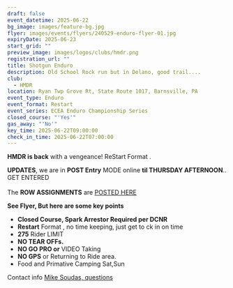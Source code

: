```yaml
---
draft: false
event_datetime: 2025-06-22
bg_image: images/feature-bg.jpg
flyer: images/events/flyers/240529-enduro-flyer-01.jpg
expiryDate: 2025-06-23
start_grid: ""
preview_image: images/logos/clubs/hmdr.png
registration_url: ""
title: Shotgun Enduro
description: Old School Rock run but in Delano, good trail....
club:
  - HMDR
location: Ryan Twp Grove Rt, State Route 1017, Barnsville, PA
event_type: Enduro
event_format: Restart
event_series: ECEA Enduro Championship Series
closed_course: "'Yes'"
gas_away: "'No'"
key_time: 2025-06-22T09:00:00
check_in_time: 2025-06-22T07:00:00
---
```

**HMDR is back** with a vengeance!  ReStart Format .

**UPDATES**, we are in **POST Entry** MODE online **til THURSDAY AFTERNOON**.. GET ENTERED \
\
The **ROW ASSIGNMENTS** are [POSTED HERE](https://www.moto-tally.com/ECEA/Enduro/StartingGrid.aspx?EY=2024&EID=7)

**See Flyer, But here are  some key points**

* **Closed Course, Spark Arrestor Required per DCNR**
* **Restart** Format ,  no time keeping, just get to ck in on time
* **275** Rider LIMIT
* **NO TEAR OFFs.**  
* **NO GO PRO or** VIDEO Taking
* **NO GPS** or Returning to Ride area.
* Food and Primative Camping Sat,Sun

Contact info [Mike Soudas, questions ](mailto:msoudas@comcast.net)
